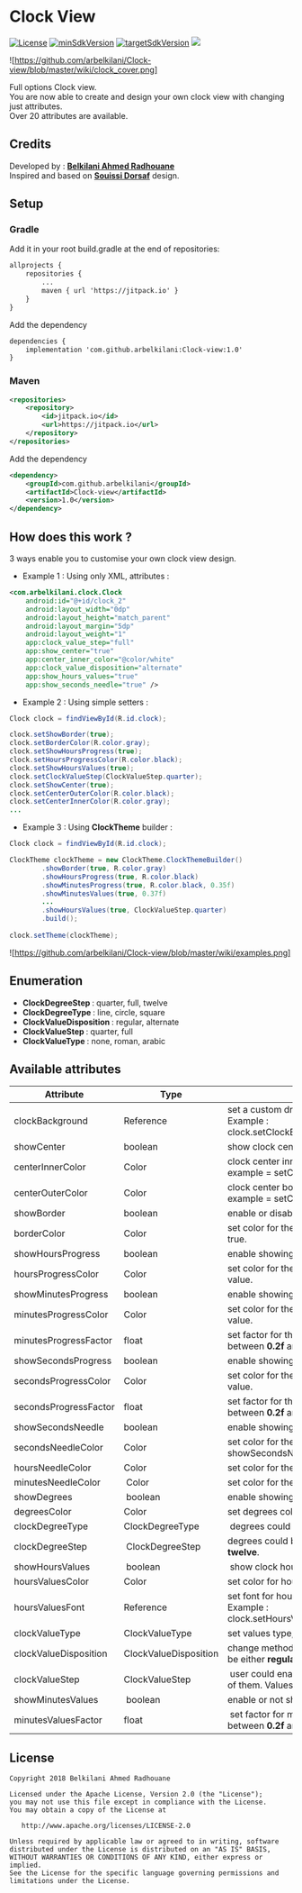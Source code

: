 # Clock View
[![License](https://img.shields.io/badge/License-Apache%202.0-blue.svg)](https://github.com/vlad1m1r990/Lemniscate/blob/master/LICENSE)
[![minSdkVersion](https://img.shields.io/badge/minSdkVersion-21-orange.svg)]()
[![targetSdkVersion](https://img.shields.io/badge/targetSdkVersion-28-yellowgreen.svg)]()
[![](https://jitpack.io/v/arbelkilani/Clock-view.svg)](https://jitpack.io/#arbelkilani/Clock-view)

![https://github.com/arbelkilani/Clock-view/blob/master/wiki/clock_cover.png]

Full options Clock view.<br/>You are now able to create and design your own clock view with changing just attributes. <br/> Over 20 attributes are available. 

## Credits
Developed by : [<b>Belkilani Ahmed Radhouane</b>](http://arbelkilani.tn/)
<br/>
Inspired and based on [<b>Souissi Dorsaf</b>](https://www.behance.net/souissidor8b6c) design.

## Setup

### Gradle 
Add it in your root build.gradle at the end of repositories:

```xml
allprojects {
    repositories {
        ...
        maven { url 'https://jitpack.io' }
    }
}
```
Add the dependency

```xml
dependencies {
    implementation 'com.github.arbelkilani:Clock-view:1.0'
}
```
### Maven 

```xml
<repositories>
	<repository>
	    <id>jitpack.io</id>
	    <url>https://jitpack.io</url>
	</repository>
</repositories>
```

Add the dependency

```xml
<dependency>
    <groupId>com.github.arbelkilani</groupId>
    <artifactId>Clock-view</artifactId>
    <version>1.0</version>
</dependency>
```

## How does this work ?
3 ways enable you to customise your own clock view design. 

* Example 1 : Using only XML, attributes : 

```xml
<com.arbelkilani.clock.Clock
    android:id="@+id/clock_2"
    android:layout_width="0dp"
    android:layout_height="match_parent"
    android:layout_margin="5dp"
    android:layout_weight="1"
    app:clock_value_step="full"
    app:show_center="true"
    app:center_inner_color="@color/white"
    app:clock_value_disposition="alternate"
    app:show_hours_values="true"
    app:show_seconds_needle="true" />
```

* Example 2 : Using simple setters : 

```java
Clock clock = findViewById(R.id.clock);

clock.setShowBorder(true);
clock.setBorderColor(R.color.gray);
clock.setShowHoursProgress(true);
clock.setHoursProgressColor(R.color.black);
clock.setShowHoursValues(true);
clock.setClockValueStep(ClockValueStep.quarter);
clock.setShowCenter(true);
clock.setCenterOuterColor(R.color.black);
clock.setCenterInnerColor(R.color.gray);
...

```

* Example 3 : Using <b>ClockTheme</b> builder : 

```java
Clock clock = findViewById(R.id.clock);

ClockTheme clockTheme = new ClockTheme.ClockThemeBuilder()
        .showBorder(true, R.color.gray)
        .showHoursProgress(true, R.color.black)
        .showMinutesProgress(true, R.color.black, 0.35f)
        .showMinutesValues(true, 0.37f)
        ...
        .showHoursValues(true, ClockValueStep.quarter)
        .build();
        
clock.setTheme(clockTheme);
```

![https://github.com/arbelkilani/Clock-view/blob/master/wiki/examples.png]

## Enumeration

* <b> ClockDegreeStep </b> : quarter, full, twelve
* <b> ClockDegreeType </b> : line, circle, square
* <b> ClockValueDisposition </b> : regular, alternate
* <b> ClockValueStep </b> : quarter, full
* <b> ClockValueType </b> : none, roman, arabic


## Available attributes

Attribute 	   | Type          | Description    | Default value
------------ | ------------- | ------------- | ------------- | 
clockBackground | Reference | set a custom drawable background for the clock.<br/>Example : clock.setClockBackground(R.drawable.background_7); | null
showCenter  | boolean | show clock center or not<br/> | false 
centerInnerColor | Color | clock center innner color <br/> example = setCenterInnerColor(R.color.black); | Color.LTGRAY
centerOuterColor | Color | clock center border color <br/> example = setCenterOuterColor(R.color.black); | Color.BLACK
showBorder | boolean | enable or disable showing border for analogical type. | false
borderColor | Color | set color for the clock border once showBorder set to true. | Color.BLACK
showHoursProgress | boolean | enable showing hours circular progress | false
hoursProgressColor | Color | set color for the circular progress that show hours value. | Color.BLACK
showMinutesProgress | boolean | enable showing minutes circular progress. | false
minutesProgressColor | Color | set color for the circular progress that show minutes value. | Color.BLACK
minutesProgressFactor | float | set factor for the miutes progress position, should be between <b>0.2f</b> and <b>0.5f</b> | 0.4f
showSecondsProgress | boolean | enable showing seconds circular progress. | false
secondsProgressColor | Color | set color for the circular progress that show seconds value. | Color.BLACK
secondsProgressFactor | float | set factor for the seconds progress position, should be between <b>0.2f</b> and <b>0.9f</b> | 0.7f
showSecondsNeedle | boolean | enable showing needle for the seconds value.<br/> | false
secondsNeedleColor | Color | set color for the seconds needle once showSecondsNeedle is set to true. | Color.BLACK
hoursNeedleColor | Color | set color for the hours needle. | Color.BLACK
minutesNeedleColor | Color | set color for the minutes needle. | Color.BLACK
showDegrees | boolean | enable showing or hiding degrees. | false
degreesColor | Color | set degrees color. | Color.BLACK
clockDegreeType | ClockDegreeType | degrees could be on line, circle or square shapes. | ClockDegreeType.line
clockDegreeStep | ClockDegreeStep | degrees could be set in 3 types : <b>quarter</b>, <b>full</b> or <b>twelve</b>. | ClockDegreeStep.full
showHoursValues | boolean | show clock hours values | false
hoursValuesColor | Color | set color for hours values. | Color.BLACK
hoursValuesFont | Reference | set font for hours values.<br/> Example : clock.setHoursValuesTypeFace(R.font.hunters); | R.font.proxima_nova_thin
clockValueType | ClockValueType | set values type, it could be <b>none</b>, <b>roman</b>, or <b>arabic</b> | ClockValueType.none
clockValueDisposition | ClockValueDisposition | change methods of hours values disposition, it could be either <b>regular</b> or <b>alternate</b>. | ClockValueDisposition.regular
clockValueStep | ClockValueStep | user could enable showing all hours values or just four of them. Values could be <b>quarter</b> or <b>full</b>. | ClockValueStep.full
showMinutesValues | boolean | enable or not showning minutes values. | false
minutesValuesFactor | float | set factor for minutes values disposition. Should be between <b>0.2f</b> and <b>0.9f</b> | 0.4f

## License

    Copyright 2018 Belkilani Ahmed Radhouane

    Licensed under the Apache License, Version 2.0 (the "License");
    you may not use this file except in compliance with the License.
    You may obtain a copy of the License at

       http://www.apache.org/licenses/LICENSE-2.0

    Unless required by applicable law or agreed to in writing, software
    distributed under the License is distributed on an "AS IS" BASIS,
    WITHOUT WARRANTIES OR CONDITIONS OF ANY KIND, either express or implied.
    See the License for the specific language governing permissions and
    limitations under the License.
